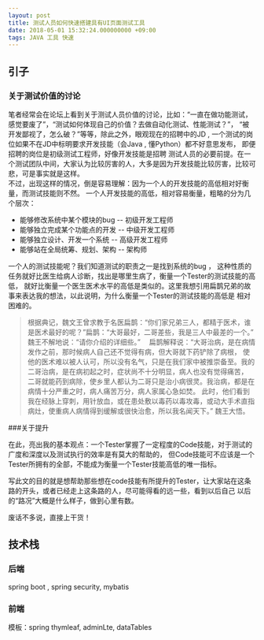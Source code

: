 ```yaml
---
layout: post
title: 测试人员如何快速搭建具有UI页面测试工具
date: 2018-05-01 15:32:24.000000000 +09:00
tags: JAVA 工具 快速
---
```


## 引子
### 关于测试价值的讨论
笔者经常会在论坛上看到关于测试人员价值的讨论，比如：“一直在做功能测试，感觉要废了”，“测试如何体现自己的价值？去做自动化测试、性能测试？”，
“被开发鄙视了，怎么破？”等等，除此之外，眼观现在的招聘中的JD , 一个测试的岗位如果不在JD中标明要求开发技能（会Java , 懂Python）都不好意思发布，
即便招聘的岗位是初级测试工程师，好像开发技能是招聘
测试人员的必要前提。在一个测试团队中间，大家认为比较厉害的人，大多是因为开发技能比较厉害，比较可悲，可是事实就是这样。
<br>
不过，出现这样的情况，倒是容易理解：因为一个人的开发技能的高低相对好衡量，而测试技能则不然。
一个人开发技能的高低，相对容易衡量，粗略的分为几个层次：
* 能够修改系统中某个模块的bug  -- 初级开发工程师
* 能够独立完成某个功能点的开发 -- 中级开发工程师
* 能够独立设计、开发一个系统 -- 高级开发工程师
* 能够站在全局统筹、规划、架构 -- 架构师

一个人的测试技能呢？我们知道测试的职责之一是找到系统的bug ， 这种性质的任务就好比医生给病人诊断，找出是哪里生病了，衡量一个Tester的测试技能的高低，
就好比衡量一个医生医术水平的高低是类似的。这里我想引用扁鹊兄弟的故事来表达我的想法，以此说明，为什么衡量一个Tester的测试技能的高低是
相对困难的。

>根据典记，魏文王曾求教于名医扁鹊：“你们家兄弟三人，都精于医术，谁是医术最好的呢？”扁鹊：“大哥最好，二哥差些，我是三人中最差的一个。”
    魏王不解地说：“请你介绍的详细些。” 　扁鹊解释说：“大哥治病，是在病情发作之前，那时候病人自己还不觉得有病，但大哥就下药铲除了病根，
    使他的医术难以被人认可，所以没有名气，只是在我们家中被推崇备至。我的二哥治病，是在病初起之时，症状尚不十分明显，病人也没有觉得痛苦，
    二哥就能药到病除，使乡里人都认为二哥只是治小病很灵。我治病，都是在病情十分严重之时，病人痛苦万分，病人家属心急如焚。
    此时，他们看到我在经脉上穿刺，用针放血，或在患处敷以毒药以毒攻毒，或动大手术直指病灶，使重病人病情得到缓解或很快治愈，所以我名闻天下。”
    魏王大悟。
    
  
###关于提升

在此，亮出我的基本观点：一个Tester掌握了一定程度的Code技能，对于测试的广度和深度以及测试执行的效率是有莫大的帮助的，
但Code技能可不应该是一个Tester所拥有的全部，不能成为衡量一个Tester技能高低的唯一指标。

写此文的目的就是想帮助那些想在code技能有所提升的Tester，让大家站在这条路的开头，或者已经走上这条路的人，尽可能得看的远一些，看到以后自己
以后的“路况”大概是什么样子，做到心里有数。


废话不多说，直接上干货！

## 技术栈
### 后端
spring boot , spring security, mybatis
### 前端
模板：spring thymleaf, adminLte, dataTables



